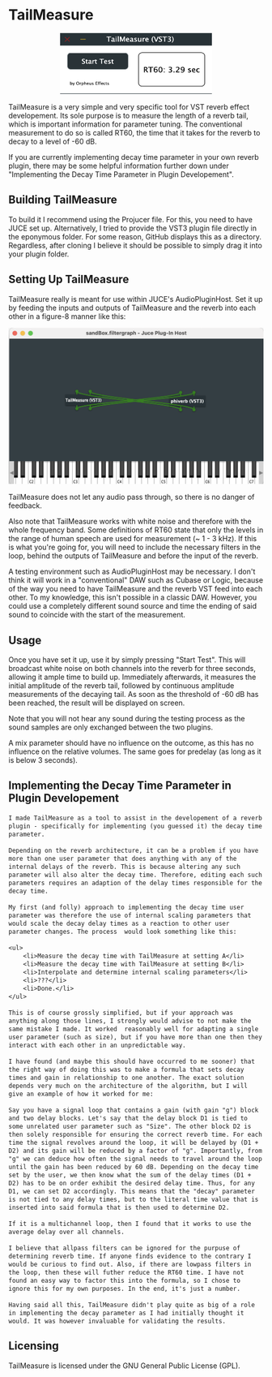  # TailMeasure
 
 <p align="center">
  <img src="Images/TailMeasureGUI.png"  width="300" height="120" alt="TailMeasure GUI"/>
</p>

 TailMeasure is a very simple and very specific tool for VST reverb effect developement. Its sole purpose is to measure the length of a reverb tail, which is important information for parameter tuning. The conventional measurement to do so is called RT60, the time that it takes for the reverb to decay to a level of -60 dB.
 
 If you are currently implementing decay time parameter in your own reverb plugin, there may be some helpful information further down under "Implementing the Decay Time Parameter in Plugin Developement".

 ## Building TailMeasure

 To build it I recommend using the Projucer file. For this, you need to have JUCE set up. Alternatively, I tried to provide the VST3 plugin file directly in the eponymous folder. For some reason, GitHub displays this as a directory. Regardless, after cloning I believe it should be possible to simply drag it into your plugin folder.
 
 ## Setting Up TailMeasure
 
 TailMeasure really is meant for use within JUCE's AudioPluginHost. Set it up by feeding the inputs and outputs of TailMeasure and the reverb into each other in a figure-8 manner like this:
  
 <p align="center">
  <img src="Images/IOConfiguration.png" alt="IO Configuration"/>
</p>
 
 TailMeasure does not let any audio pass through, so there is no danger of feedback.
 
 Also note that TailMeasure works with white noise and therefore with the whole frequency band. Some definitions of RT60 state that only the levels in the range of human speech are used for measurement (~ 1 - 3 kHz). If this is what you're going for, you will need to include the necessary filters in the loop, behind the outputs of TailMeasure and before the input of the reverb.
  
 A testing environment such as AudioPluginHost may be necessary. I don't think it will work in a "conventional" DAW such as Cubase or Logic, because of the way you need to have TailMeasure and the reverb VST feed into each other. To my knowledge, this isn't possible in a classic DAW. However, you could use a completely different sound source and time the ending of said sound to coincide with the start of the measurement.
 
 ## Usage
 
 Once you have set it up, use it by simply pressing "Start Test". This will broadcast white noise on both channels into the reverb for three seconds, allowing it ample time to build up. Immediately afterwards, it measures the initial amplitude of the reverb tail, followed by continuous amplitude measurements of the decaying tail. As soon as the threshold of -60 dB has been reached, the result will be displayed on screen.
 
 Note that you will not hear any sound during the testing process as the sound samples are only exchanged between the two plugins.
 
 A mix parameter should have no influence on the outcome, as this has no influence on the relative volumes. The same goes for predelay (as long as it is below 3 seconds).
 
  ## Implementing the Decay Time Parameter in Plugin Developement
  
    I made TailMeasure as a tool to assist in the developement of a reverb plugin - specifically for implementing (you guessed it) the decay time parameter. 
    
    Depending on the reverb architecture, it can be a problem if you have more than one user parameter that does anything with any of the internal delays of the reverb. This is because altering any such parameter will also alter the decay time. Therefore, editing each such parameters requires an adaption of the delay times responsible for the decay time.
  
    My first (and folly) approach to implementing the decay time user parameter was therefore the use of internal scaling parameters that would scale the decay delay times as a reaction to other user parameter changes. The process  would look something like this:

    <ul>
        <li>Measure the decay time with TailMeasure at setting A</li>
        <li>Measure the decay time with TailMeasure at setting B</li>
        <li>Interpolate and determine internal scaling parameters</li>
        <li>???</li>
        <li>Done.</li>
    </ul>

    This is of course grossly simplified, but if your approach was anything along those lines, I strongly would advise to not make the same mistake I made. It worked  reasonably well for adapting a single user parameter (such as size), but if you have more than one then they interact with each other in an unpredictable way.

    I have found (and maybe this should have occurred to me sooner) that the right way of doing this was to make a formula that sets decay times and gain in relationship to one another. The exact solution depends very much on the architecture of the algorithm, but I will give an example of how it worked for me:

    Say you have a signal loop that contains a gain (with gain "g") block and two delay blocks. Let's say that the delay block D1 is tied to some unrelated user parameter such as "Size". The other block D2 is then solely responsible for ensuring the correct reverb time. For each time the signal revolves around the loop, it will be delayed by (D1 + D2) and its gain will be reduced by a factor of "g". Importantly, from "g" we can deduce how often the signal needs to travel around the loop until the gain has been reduced by 60 dB. Depending on the decay time set by the user, we then know what the sum of the delay times (D1 + D2) has to be on order exhibit the desired delay time. Thus, for any D1, we can set D2 accordingly. This means that the "decay" parameter is not tied to any delay times, but to the literal time value that is inserted into said formula that is then used to determine D2.
    
    If it is a multichannel loop, then I found that it works to use the average delay over all channels.

    I believe that allpass filters can be ignored for the purpuse of determining reverb time. If anyone finds evidence to the contrary I would be curious to find out. Also, if there are lowpass filters in the loop, then these will futher reduce the RT60 time. I have not found an easy way to factor this into the formula, so I chose to ignore this for my own purposes. In the end, it's just a number.

    Having said all this, TailMeasure didn't play quite as big of a role in implementing the decay parameter as I had initially thought it would. It was however invaluable for validating the results.
 
 ## Licensing
 
 TailMeasure is licensed under the GNU General Public License (GPL).
 
 
 
 
 
